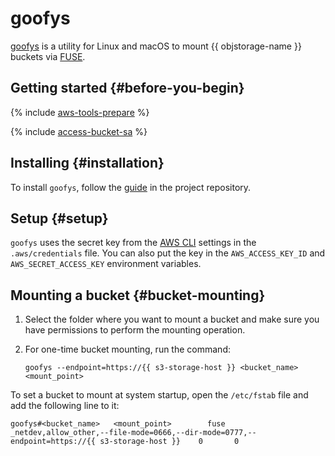 # goofys

[goofys](https://github.com/kahing/goofys) is a utility for Linux and macOS to mount {{ objstorage-name }} buckets via [FUSE](https://en.wikipedia.org/wiki/Filesystem_in_Userspace).

## Getting started {#before-you-begin}

{% include [aws-tools-prepare](../../_includes/aws-tools/aws-tools-prepare.md) %}

{% include [access-bucket-sa](../../_includes/storage/access-bucket-sa.md) %}

## Installing {#installation}

To install `goofys`, follow the [guide](https://github.com/kahing/goofys#installation) in the project repository.

## Setup {#setup}

`goofys` uses the secret key from the [AWS CLI](aws-cli.md) settings in the `.aws/credentials` file. You can also put the key in the `AWS_ACCESS_KEY_ID` and `AWS_SECRET_ACCESS_KEY` environment variables.

## Mounting a bucket {#bucket-mounting}

1. Select the folder where you want to mount a bucket and make sure you have permissions to perform the mounting operation.
1. For one-time bucket mounting, run the command:

   ```
   goofys --endpoint=https://{{ s3-storage-host }} <bucket_name> <mount_point>
   ```

To set a bucket to mount at system startup, open the `/etc/fstab` file and add the following line to it:

```
goofys#<bucket_name>   <mount_point>        fuse     _netdev,allow_other,--file-mode=0666,--dir-mode=0777,--endpoint=https://{{ s3-storage-host }}    0       0
```
